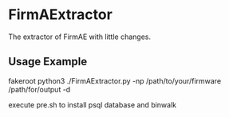 # FirmAExtractor
The extractor of FirmAE with little changes.

## Usage Example
fakeroot python3 ./FirmAExtractor.py -np /path/to/your/firmware /path/for/output -d

execute pre.sh to install psql database and binwalk
